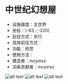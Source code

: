 # 中世纪幻想屋

* 设施维度：主世界
* 坐标：[-63,-,-220]
* 前往方式：步行
* 具体前往方式：
* 功能：欣赏
* 使用方法： 
* 建造者：mcyinsz
* 词条贡献者：mcyinsz

![alt text](pics/fantasyhouse(1).png)
![alt text](/pics/fantasyhouse(2).png)
![alt text](/pics/fantasyhouse(3).png)
